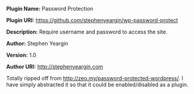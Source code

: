 **Plugin Name:**
  Password Protection

**Plugin URI:**
  https://github.com/stephenyeargin/wp-password-protect

**Description:**
  Require username and password to access the site.

**Author:**
  Stephen Yeargin

**Version:**
  1.0

**Author URI:**
  http://stephenyeargin.com

Totally ripped off from <http://zeo.my/password-protected-wordpress/>. I have simply
abstracted it so that it could be enabled/disabled as a plugin.